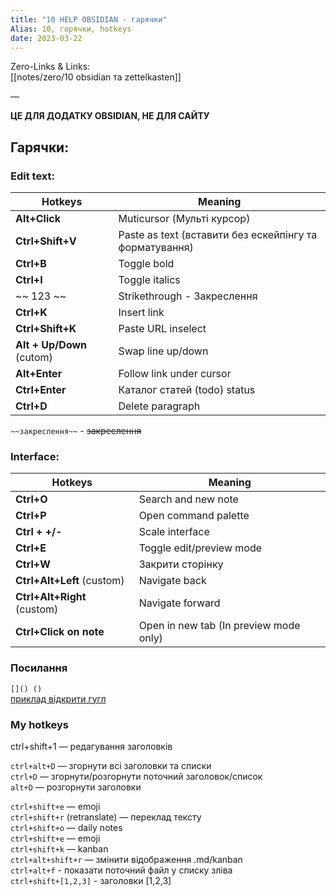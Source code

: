 ```yaml
---
title: "10 HELP OBSIDIAN - гарячки"
Alias: 10, горячки, hotkeys
date: 2023-03-22  
---
```

Zero-Links & Links:  
[[notes/zero/10 obsidian та zettelkasten]]

—  

**ЦЕ ДЛЯ ДОДАТКУ OBSIDIAN, НЕ ДЛЯ САЙТУ**
## Гарячки:
### Edit text:  

| Hotkeys | Meaning |
| -------------------------- | ---------------------------------- |
| **Alt+Click** | Muticursor (Мульті курсор) |
| **Ctrl+Shift+V** | Paste as text (вставити без ескейпінгу та форматування) |
| **Ctrl+B** | Toggle bold |
| **Ctrl+I** | Toggle italics
| ~~ 123 ~~ | Strikethrough - Закреслення |
| **Ctrl+K** | Insert link |
| **Ctrl+Shift+K** | Paste URL inselect |
| **Alt + Up/Down** (cutom) | Swap line up/down |
| **Alt+Enter** | Follow link under cursor |
| **Ctrl+Enter** | Каталог статей (todo) status |
| **Ctrl+D** | Delete paragraph |  

`~~закреслення~~` - ~~закреслення~~  

### Interface:  

| Hotkeys | Meaning |
| --------------------------- | --------------------------------------- |
| **Ctrl+O** | Search and new note |
| **Ctrl+P** | Open command palette |
| **Ctrl + +/-** | Scale interface |
| **Ctrl+E** | Toggle edit/preview mode |
| **Ctrl+W** | Закрити сторінку |
| **Ctrl+Alt+Left** (custom) | Navigate back |
| **Ctrl+Alt+Right** (custom) | Navigate forward |
| **Ctrl+Click on note** | Open in new tab (In preview mode only) |  

### Посилання  
`[]() ()  `  
[приклад відкрити гугл](https://www.google.com/)

### My hotkeys

ctrl+shift+1 — редагування заголовків  

`ctrl+alt+D`  — згорнути всі заголовки та списки  
`ctrl+D` — згорнути/розгорнути поточний заголовок/список  
`alt+D` — розгорнути заголовки


`ctrl+shift+e`  — emoji  
`ctrl+shift+r` (retranslate) — переклад тексту  
`ctrl+shift+o` — daily notes  
`ctrl+shift+e` — emoji  
`ctrl+shift+k` — kanban  
`ctrl+alt+shift+r` — змінити відображення .md/kanban  
`ctrl+alt+f` - показати поточний файл у списку зліва  
`ctrl+shift+[1,2,3]` - заголовки [1,2,3] 

